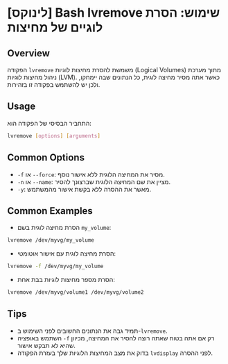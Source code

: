 # [לינוקס] Bash lvremove שימוש: הסרת לוגיים של מחיצות

## Overview
הפקודה `lvremove` משמשת להסרת מחיצות לוגיות (Logical Volumes) מתוך מערכת ניהול מחיצות לוגיות (LVM). כאשר אתה מסיר מחיצה לוגית, כל הנתונים שבה יימחקו, ולכן יש להשתמש בפקודה זו בזהירות.

## Usage
התחביר הבסיסי של הפקודה הוא:

```bash
lvremove [options] [arguments]
```

## Common Options
- `-f` או `--force`: מסיר את המחיצה הלוגית ללא אישור נוסף.
- `-n` או `--name`: מציין את שם המחיצה הלוגית שברצונך להסיר.
- `-y`: מאשר את ההסרה ללא בקשת אישור מהמשתמש.

## Common Examples
- הסרת מחיצה לוגית בשם `my_volume`:
```bash
lvremove /dev/myvg/my_volume
```

- הסרת מחיצה לוגית עם אישור אוטומטי:
```bash
lvremove -f /dev/myvg/my_volume
```

- הסרת מספר מחיצות לוגיות בבת אחת:
```bash
lvremove /dev/myvg/volume1 /dev/myvg/volume2
```

## Tips
- תמיד גבה את הנתונים החשובים לפני השימוש ב-`lvremove`.
- השתמש באופציה `-f` רק אם אתה בטוח שאתה רוצה להסיר את המחיצה, מכיוון שהיא לא תבקש אישור.
- בדוק את מצב המחיצות הלוגיות שלך בעזרת הפקודה `lvdisplay` לפני ההסרה.